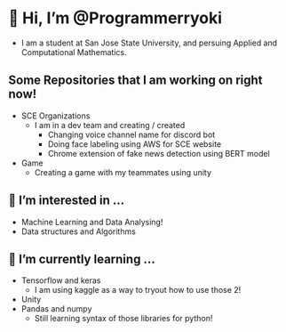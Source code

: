 # 👋 Hi, I’m @Programmerryoki  
- I am a student at San Jose State University, and persuing Applied and Computational Mathematics.  
## Some Repositories that I am working on right now!
- SCE Organizations
  - I am in a dev team and creating / created
    - Changing voice channel name for discord bot
    - Doing face labeling using AWS for SCE website
    - Chrome extension of fake news detection using BERT model
- Game
  - Creating a game with my teammates using unity
## 👀 I’m interested in ...
- Machine Learning and Data Analysing!  
- Data structures and Algorithms 
## 🌱 I’m currently learning ...
- Tensorflow and keras  
  - I am using kaggle as a way to tryout how to use those 2!  
- Unity
- Pandas and numpy
  - Still learning syntax of those libraries for python!

<!---
Programmerryoki/Programmerryoki is a ✨ special ✨ repository because its `README.md` (this file) appears on your GitHub profile.
You can click the Preview link to take a look at your changes.
--->
